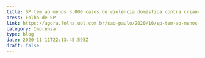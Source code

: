 ```yaml
---
title: SP tem ao menos 5.000 casos de violência doméstica contra crianças na pandemia
press: Folha de SP
link: https://agora.folha.uol.com.br/sao-paulo/2020/10/sp-tem-ao-menos-5000-casos-de-violencia-domestica-contra-criancas-na-pandemia.shtml?utm_source=whatsapp&utm_medium=social&utm_campaign=compwa
category: Imprensa
type: blog
date: 2020-11-11T22:13:45.595Z
draft: false
---
```

